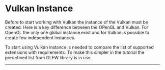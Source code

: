 # Vulkan Instance

Before to start working with Vulkan the instance of the Vulkan must be created. Here is a key difference between the OPenGL and Vulkan. For OpenGL the only one global instance exist and for Vulkan is possible to create few independent instances.

To start using Vulkan instance is needed to compare the list of supported extensions with requirements. To make this simpler in the tutorial the predefined list from GLFW library is in use.

---
